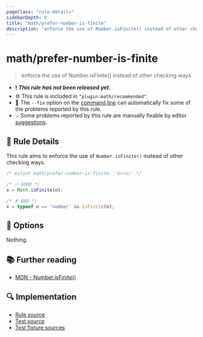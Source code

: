 ```yaml
---
pageClass: "rule-details"
sidebarDepth: 0
title: "math/prefer-number-is-finite"
description: "enforce the use of Number.isFinite() instead of other checking ways"
---
```


# math/prefer-number-is-finite

> enforce the use of Number.isFinite() instead of other checking ways

- :exclamation: <badge text="This rule has not been released yet." vertical="middle" type="error"> **_This rule has not been released yet._** </badge>
- :gear: This rule is included in `"plugin:math/recommended"`.
- :wrench: The `--fix` option on the [command line](https://eslint.org/docs/user-guide/command-line-interface#fixing-problems) can automatically fix some of the problems reported by this rule.
- :bulb: Some problems reported by this rule are manually fixable by editor [suggestions](https://eslint.org/docs/developer-guide/working-with-rules#providing-suggestions).

## :book: Rule Details

This rule aims to enforce the use of `Number.isFinite()` instead of other checking ways.

<eslint-code-block fix>

<!-- eslint-skip -->

```js
/* eslint math/prefer-number-is-finite: 'error' */

/* ✓ GOOD */
x = Math.isFinite(n);

/* ✗ BAD */
x = typeof n == 'number' && isFinite(n);
```

</eslint-code-block>

## :wrench: Options

Nothing.

## :books: Further reading

- [MDN - Number.isFinite()](https://developer.mozilla.org/en-US/docs/Web/JavaScript/Reference/Global_Objects/Number/isFinite)

## :mag: Implementation

- [Rule source](https://github.com/ota-meshi/eslint-plugin-math/blob/main/src/rules/prefer-number-is-finite.ts)
- [Test source](https://github.com/ota-meshi/eslint-plugin-math/blob/main/tests/src/rules/prefer-number-is-finite.ts)
- [Test fixture sources](https://github.com/ota-meshi/eslint-plugin-math/tree/main/tests/fixtures/rules/prefer-number-is-finite)
